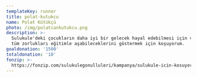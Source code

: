 ```yaml
---
templateKey: runner
title: polat-kutukcu
name: Polat Kütükçü
photo: /img/polatcankutukcu.png
description: >-
  Sulukule'deki çocukların daha iyi bir gelecek hayal edebilmesi için ve onlara
  tüm zorlukları eğitimle aşabileceklerini göstermek için koşuyorum.
goaldonation: '1500'
totaldonation: '10'
fonzip: >-
  https://fonzip.com/sulukulegonulluleri/kampanya/sulukule-icin-kosuyorum--okulu-terki-onluyorum-24
---
```



